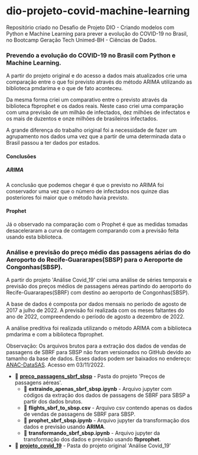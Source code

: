 # dio-projeto-covid-machine-learning
Repositório criado no Desafio de Projeto DIO - Criando modelos com Python e Machine Learning para prever a evolução do COVID-19 no Brasil, no Bootcamp Geração Tech Unimed-BH - Ciências de Dados.

### Prevendo a evolução do COVID-19 no Brasil com Python e Machine Learning.

A partir do projeto original e do acesso a dados mais atualizados crie uma comparação entre o que foi previsto através do método ARIMA utilizando as biblioteca pmdarima e o que de fato aconteceu. 

Da mesma forma criei um comparativo entre o previsto através da biblioteca fbprophet e os dados reais. Neste caso criei uma comparação com uma previsão de um milhão de infectados, dez milhões de infectatos e os mais de duzentos e onze milhões de brasileiros infectados.

A grande diferença do trabalho original foi a necessidade de fazer um agrupamento nos dados uma vez que a partir de uma determinada data o Brasil passou a ter dados por estados.

#### Conclusões

##### ARIMA

A conclusão que podemos chegar é que o previsto no ARIMA foi conservador uma vez que o número de infectados nos quinze dias posteriores foi maior que o método havia previsto.

#### Prophet

Já o observado na comparação com o Prophet é que as medidas tomadas desaceleraram a curva de contagem comparando com a previsão feita usando esta biblioteca.

### Análise e previsão do preço médio das passagens aérias do do Aeroporto do Recife-Guararapes(SBSP) para o Aeroporte de Congonhas(SBSP).

A partir do projeto 'Análise Covid_19' criei uma análise de séries temporais e previsão dos preços médios de passagens aéreas partindo do aeroporto do Recife-Guararapes(SBRF) com destino ao aeroporto de Congonhas(SBSP).

A base de dados é composta por dados mensais no período de agosto de 2017 a julho de 2022. A previsão foi realizada com os meses faltantes do ano de 2022, compreendendo o período de agosto a dezembro de 2022. 

A análise preditiva foi realizada utilizando o método ARIMA com a biblioteca pmdarima e com a biblioteca fbprophet.

Observação: Os arquivos brutos para a extração dos dados de vendas de passagens de SBRF para SBSP não foram versionados no GitHub devido ao tamanho da base de dados. Esses dados podem ser baixados no endereço: [ANAC-DataSAS](https://sistemas.anac.gov.br/sas/downloads/view/frmDownload.aspx). Acesso em 03/11/2022.

- :open_file_folder: [__preco_passagens_sbrf_sbsp__](https://github.com/pedrooliveirape/dio-projeto-covid-machine-learning/tree/main/preco_passagens_sbrf_sbsp) - Pasta do projeto 'Preços de passagens aéreas'.
  - :page_facing_up: __extraindo_apenas_sbrf_sbsp.ipynb__ - Arquivo jupyter com códigos da extração dos dados de passagens de SBRF para SBSP a partir dos dados brutos.
  - :page_facing_up: __flights_sbrf_to_sbsp.csv__ - Arquivo csv contendo apenas os dados de vendas de passagens de SBRF para SBSP.
  - :page_facing_up: __prophet_sbrf_sbsp.ipynb__ - Arquivo jupyter da transformação dos dados e previsão usando __ARIMA__.
  - :page_facing_up: __transformando_sbrf_sbsp.ipynb__ - Arquivo jupyter da transformação dos dados e previsão usando __fbprophet__.
- :file_folder: [__projeto_covid_19__](https://github.com/pedrooliveirape/dio-projeto-covid-machine-learning/tree/main/projeto_covid_19) - Pasta do projeto original 'Análise Covid_19'
 
